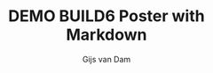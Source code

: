 ---
author: Gijs van Dam
email: gvandam@gmail.com
title: DEMO BUILD6 Poster with Markdown
institute: Pandoc University
footimage: \includegraphics[width=4cm]{./poster/images/puppy.jpg}
---